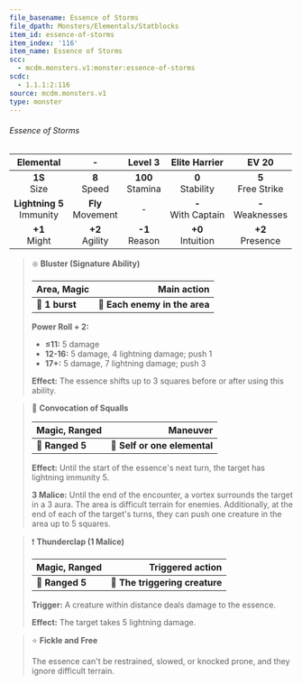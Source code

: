 ```yaml
---
file_basename: Essence of Storms
file_dpath: Monsters/Elementals/Statblocks
item_id: essence-of-storms
item_index: '116'
item_name: Essence of Storms
scc:
  - mcdm.monsters.v1:monster:essence-of-storms
scdc:
  - 1.1.1:2:116
source: mcdm.monsters.v1
type: monster
---
```


###### Essence of Storms

|           Elemental           |           -           |       Level 3        |      Elite Harrier      |         EV 20          |
| :---------------------------: | :-------------------: | :------------------: | :---------------------: | :--------------------: |
|       **1S**<br/> Size        |   **8**<br/> Speed    | **100**<br/> Stamina |  **0**<br/> Stability   | **5**<br/> Free Strike |
| **Lightning 5**<br/> Immunity | **Fly**<br/> Movement |          -           | **-**<br/> With Captain | **-**<br/> Weaknesses  |
|       **+1**<br/> Might       |  **+2**<br/> Agility  |  **-1**<br/> Reason  |  **+0**<br/> Intuition  |  **+2**<br/> Presence  |

<!-- -->
> ❇️ **Bluster (Signature Ability)**
>
> | **Area, Magic** |               **Main action** |
> | --------------- | ----------------------------: |
> | **📏 1 burst**  | **🎯 Each enemy in the area** |
>
> **Power Roll + 2:**
>
> - **≤11:** 5 damage
> - **12-16:** 5 damage, 4 lightning damage; push 1
> - **17+:** 5 damage, 7 lightning damage; push 3
>
> **Effect:** The essence shifts up to 3 squares before or after using this ability.

<!-- -->
> 🏹 **Convocation of Squalls**
>
> | **Magic, Ranged** |                 **Maneuver** |
> | ----------------- | ---------------------------: |
> | **📏 Ranged 5**   | **🎯 Self or one elemental** |
>
> **Effect:** Until the start of the essence's next turn, the target has lightning immunity 5.
>
> **3 Malice:** Until the end of the encounter, a vortex surrounds the target in a 3 aura. The area is difficult terrain for enemies. Additionally, at the end of each of the target's turns, they can push one creature in the area up to 5 squares.

<!-- -->
> ❗️ **Thunderclap (1 Malice)**
>
> | **Magic, Ranged** |           **Triggered action** |
> | ----------------- | -----------------------------: |
> | **📏 Ranged 5**   | **🎯 The triggering creature** |
>
> **Trigger:** A creature within distance deals damage to the essence.
>
> **Effect:** The target takes 5 lightning damage.

<!-- -->
> ⭐️ **Fickle and Free**
>
> The essence can't be restrained, slowed, or knocked prone, and they ignore difficult terrain.
